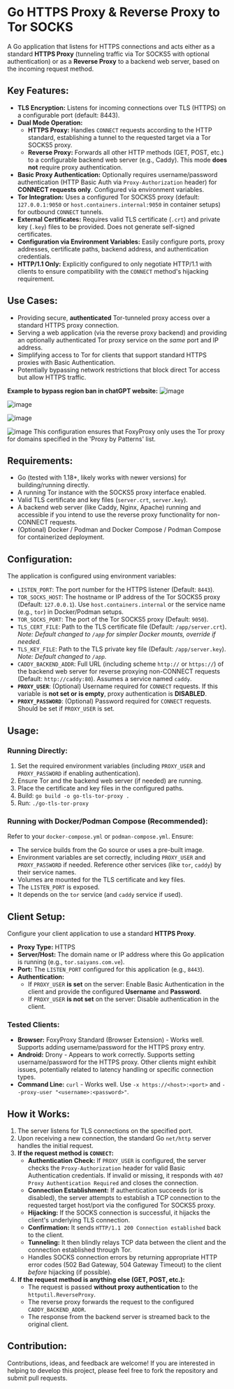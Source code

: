 # Go HTTPS Proxy & Reverse Proxy to Tor SOCKS

A Go application that listens for HTTPS connections and acts either as a standard **HTTPS Proxy** (tunneling traffic via Tor SOCKS5 with optional authentication) or as a **Reverse Proxy** to a backend web server, based on the incoming request method.

## Key Features:

*   **TLS Encryption:** Listens for incoming connections over TLS (HTTPS) on a configurable port (default: 8443).
*   **Dual Mode Operation:**
    *   **HTTPS Proxy:** Handles `CONNECT` requests according to the HTTP standard, establishing a tunnel to the requested target via a Tor SOCKS5 proxy.
    *   **Reverse Proxy:** Forwards all other HTTP methods (GET, POST, etc.) to a configurable backend web server (e.g., Caddy). This mode **does not** require proxy authentication.
*   **Basic Proxy Authentication:** Optionally requires username/password authentication (HTTP Basic Auth via `Proxy-Authorization` header) for **CONNECT requests only**. Configured via environment variables.
*   **Tor Integration:** Uses a configured Tor SOCKS5 proxy (default: `127.0.0.1:9050` or `host.containers.internal:9050` in container setups) for outbound `CONNECT` tunnels.
*   **External Certificates:** Requires valid TLS certificate (`.crt`) and private key (`.key`) files to be provided. Does not generate self-signed certificates.
*   **Configuration via Environment Variables:** Easily configure ports, proxy addresses, certificate paths, backend address, and authentication credentials.
*   **HTTP/1.1 Only:** Explicitly configured to only negotiate HTTP/1.1 with clients to ensure compatibility with the `CONNECT` method's hijacking requirement.

## Use Cases:

*   Providing secure, **authenticated** Tor-tunneled proxy access over a standard HTTPS proxy connection.
*   Serving a web application (via the reverse proxy backend) and providing an optionally authenticated Tor proxy service on the *same* port and IP address.
*   Simplifying access to Tor for clients that support standard HTTPS proxies with Basic Authentication.
*   Potentially bypassing network restrictions that block direct Tor access but allow HTTPS traffic.

**Example to bypass region ban in chatGPT website:**
![image](https://github.com/user-attachments/assets/82f30dc8-bbf4-4865-8062-d98b55de63fa)

![image](https://github.com/user-attachments/assets/4df7512a-9034-42a2-9fc5-72d5e835f022)

![image](https://github.com/user-attachments/assets/7f985212-dc27-488b-ac30-16e62125a920)

![image](https://github.com/user-attachments/assets/73f5738c-8364-4a18-bb7f-3389931b4241)
This configuration ensures that FoxyProxy only uses the Tor proxy for domains specified in the 'Proxy by Patterns' list.

## Requirements:

*   Go (tested with 1.18+, likely works with newer versions) for building/running directly.
*   A running Tor instance with the SOCKS5 proxy interface enabled.
*   Valid TLS certificate and key files (`server.crt`, `server.key`).
*   A backend web server (like Caddy, Nginx, Apache) running and accessible if you intend to use the reverse proxy functionality for non-CONNECT requests.
*   (Optional) Docker / Podman and Docker Compose / Podman Compose for containerized deployment.

## Configuration:

The application is configured using environment variables:

*   `LISTEN_PORT`: The port number for the HTTPS listener (Default: `8443`).
*   `TOR_SOCKS_HOST`: The hostname or IP address of the Tor SOCKS5 proxy (Default: `127.0.0.1`). Use `host.containers.internal` or the service name (e.g., `tor`) in Docker/Podman setups.
*   `TOR_SOCKS_PORT`: The port of the Tor SOCKS5 proxy (Default: `9050`).
*   `TLS_CERT_FILE`: Path to the TLS certificate file (Default: `/app/server.crt`). *Note: Default changed to `/app` for simpler Docker mounts, override if needed.*
*   `TLS_KEY_FILE`: Path to the TLS private key file (Default: `/app/server.key`). *Note: Default changed to `/app`.*
*   `CADDY_BACKEND_ADDR`: Full URL (including scheme `http://` or `https://`) of the backend web server for reverse proxying non-CONNECT requests (Default: `http://caddy:80`). Assumes a service named `caddy`.
*   **`PROXY_USER`**: (Optional) Username required for `CONNECT` requests. If this variable is **not set or is empty**, proxy authentication is **DISABLED**.
*   **`PROXY_PASSWORD`**: (Optional) Password required for `CONNECT` requests. Should be set if `PROXY_USER` is set.

## Usage:

### Running Directly:

1.  Set the required environment variables (including `PROXY_USER` and `PROXY_PASSWORD` if enabling authentication).
2.  Ensure Tor and the backend web server (if needed) are running.
3.  Place the certificate and key files in the configured paths.
4.  Build: `go build -o go-tls-tor-proxy .`
5.  Run: `./go-tls-tor-proxy`

### Running with Docker/Podman Compose (Recommended):

Refer to your `docker-compose.yml` or `podman-compose.yml`. Ensure:
*   The service builds from the Go source or uses a pre-built image.
*   Environment variables are set correctly, including `PROXY_USER` and `PROXY_PASSWORD` if needed. Reference other services (like `tor`, `caddy`) by their service names.
*   Volumes are mounted for the TLS certificate and key files.
*   The `LISTEN_PORT` is exposed.
*   It depends on the `tor` service (and `caddy` service if used).

## Client Setup:

Configure your client application to use a standard **HTTPS Proxy**.

*   **Proxy Type:** HTTPS
*   **Server/Host:** The domain name or IP address where this Go application is running (e.g., `tor.saiyans.com.ve`).
*   **Port:** The `LISTEN_PORT` configured for this application (e.g., `8443`).
*   **Authentication:**
    *   If `PROXY_USER` **is set** on the server: Enable Basic Authentication in the client and provide the configured **Username** and **Password**.
    *   If `PROXY_USER` **is not set** on the server: Disable authentication in the client.

### Tested Clients:

*   **Browser:** FoxyProxy Standard (Browser Extension) - Works well. Supports adding username/password for the HTTPS proxy entry.
*   **Android:** Drony - Appears to work correctly. Supports setting username/password for the HTTPS proxy. Other clients might exhibit issues, potentially related to latency handling or specific connection types.
*   **Command Line:** `curl` - Works well. Use `-x https://<host>:<port>` and `--proxy-user "<username>:<password>"`.

## How it Works:

1.  The server listens for TLS connections on the specified port.
2.  Upon receiving a new connection, the standard Go `net/http` server handles the initial request.
3.  **If the request method is `CONNECT`:**
    *   **Authentication Check:** If `PROXY_USER` is configured, the server checks the `Proxy-Authorization` header for valid Basic Authentication credentials. If invalid or missing, it responds with `407 Proxy Authentication Required` and closes the connection.
    *   **Connection Establishment:** If authentication succeeds (or is disabled), the server attempts to establish a TCP connection to the requested target host/port via the configured Tor SOCKS5 proxy.
    *   **Hijacking:** If the SOCKS connection is successful, it hijacks the client's underlying TLS connection.
    *   **Confirmation:** It sends `HTTP/1.1 200 Connection established` back to the client.
    *   **Tunneling:** It then blindly relays TCP data between the client and the connection established through Tor.
    *   Handles SOCKS connection errors by returning appropriate HTTP error codes (502 Bad Gateway, 504 Gateway Timeout) to the client *before* hijacking (if possible).
4.  **If the request method is anything else (GET, POST, etc.):**
    *   The request is passed **without proxy authentication** to the `httputil.ReverseProxy`.
    *   The reverse proxy forwards the request to the configured `CADDY_BACKEND_ADDR`.
    *   The response from the backend server is streamed back to the original client.

## Contribution:

Contributions, ideas, and feedback are welcome! If you are interested in helping to develop this project, please feel free to fork the repository and submit pull requests.
